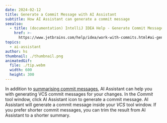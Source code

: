 ```yaml
---
date: 2024-02-12
title: Generate a Commit Message with AI Assistant
subtitle: How AI Assistant can generate a commit message
seealso:
  - title: (documentation) IntelliJ IDEA Help - Generate Commit Messages
    href: >-
      https://www.jetbrains.com/help/idea/work-with-commits.html#ai-generate-commit-messages
topics:
  - ai-assistant
author: hs
thumbnail: ./thumbnail.png
animatedGif:
  file: ./tip.webm
  width: 600
  height: 300
---
```


In addition to [summarising commit messages](../explain-commits/), AI Assistant can help you with generating VCS commit messages for your changes. In the _Commit_ tool window, click AI Assistant icon to generate a commit message. AI Assistant will generate a commit message inside your _VCS_ tool window. If you prefer shorter commit messages, you can trim the result from AI Assistant to a shorter summary.
